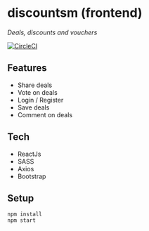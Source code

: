 # discountsm (frontend)
_Deals, discounts and vouchers_

[![CircleCI](https://circleci.com/gh/pl4za/discountsm.svg?style=shield&circle-token=84d6308b028d53b580577374a553049c3b831af3)](https://app.circleci.com/pipelines/github/pl4za/discountsm_web)

## Features
- Share deals
- Vote on deals
- Login / Register
- Save deals
- Comment on deals

## Tech
- ReactJs
- SASS
- Axios
- Bootstrap

## Setup
```
npm install
npm start
```